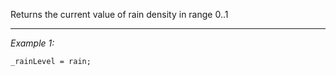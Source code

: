 Returns the current value of rain density in range 0..1


---
*Example 1:*
```sqf
_rainLevel = rain;
```